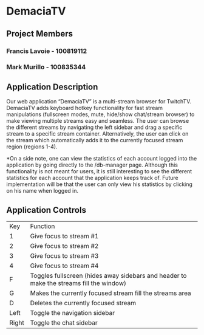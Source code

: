 # DemaciaTV 
## Project Members
### Francis Lavoie - 100819112
### Mark Murillo - 100835344
## Application Description
Our web application “DemaciaTV” is a multi-stream browser for TwitchTV. DemaciaTV adds keyboard hotkey functionality for fast stream manipulations (fullscreen modes, mute, hide/show chat/stream browser) to make viewing multiple streams easy and seamless. The user can browse the different streams by navigating the left sidebar and drag a specific stream to a specific stream container. Alternatively, the user can click on the stream which automatically adds it to the currently focused stream region (regions 1-4).

*On a side note, one can view the statistics of each account logged into the application by going directly to the /db-manager page. Although this functionality is not meant for users, it is still interesting to see the different statistics for each account that the application keeps track of. Future implementation will be that the user can only view his statistics by clicking on his name when logged in.
## Application Controls
<table>
  <tr>
		<td>Key</td>
		<td>Function</td>
	</tr>
	<tr>
		<td>1</td>
		<td>Give focus to stream #1</td>
	</tr>
	<tr>
		<td>2</td>
		<td>Give focus to stream #2</td>
	</tr>
	<tr>
		<td>3</td>
		<td>Give focus to stream #3</td>
	</tr>
	<tr>
		<td>4</td>
		<td>Give focus to stream #4</td>
	</tr>
	<tr>
		<td>F</td>
		<td>Toggles fullscreen (hides away sidebars and header to make the streams fill the window)</td>
	</tr>
	<tr>
		<td>G</td>
		<td>Makes the currently focused stream fill the streams area</td>
	</tr>
	<tr>
		<td>D</td>
		<td>Deletes the currently focused stream</td>
	</tr>
	<tr>
		<td>Left</td>
		<td>Toggle the navigation sidebar</td>
	</tr>
	<tr>
		<td>Right</td>
		<td>Toggle the chat sidebar</td>
	</tr>
</table>
